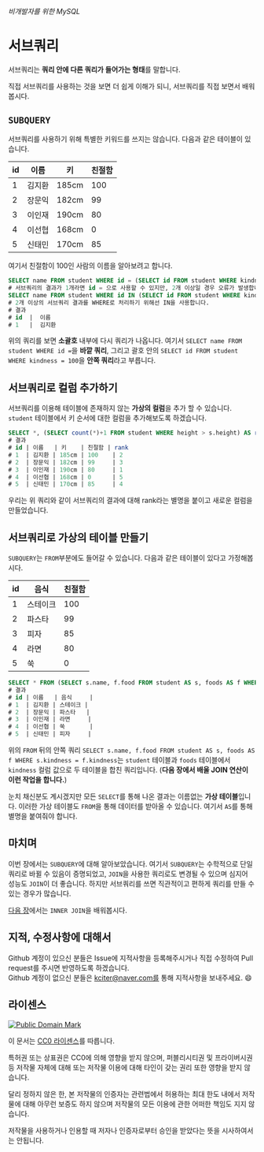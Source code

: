 ###### 비개발자를 위한 MySQL
# 서브쿼리

서브쿼리는 **쿼리 안에 다른 쿼리가 들어가는 형태**를 말합니다.

직접 서브쿼리를 사용하는 것을 보면 더 쉽게 이해가 되니, 서브쿼리를 직접 보면서 배워봅시다.

## `SUBQUERY`
서브쿼리를 사용하기 위해 특별한 키워드를 쓰지는 않습니다. 다음과 같은 테이블이 있습니다.

|id |이름  |키   |친절함|
|---|------|-----|----|
|1  |김지환|185cm|100 |
|2  |장문익|182cm|99  |
|3  |이인재|190cm|80  |
|4  |이선협|168cm|0   |
|5  |신태민|170cm|85  |

여기서 친절함이 100인 사람의 이름을 알아보려고 합니다.

```sql
SELECT name FROM student WHERE id = (SELECT id FROM student WHERE kindness = 100 LIMIT 1);
# 서브쿼리의 결과가 1개라면 id = 으로 사용할 수 있지만, 2개 이상일 경우 오류가 발생합니다.
SELECT name FROM student WHERE id IN (SELECT id FROM student WHERE kindness = 100);
# 2개 이상의 서브쿼리 결과를 WHERE로 처리하기 위해선 IN을 사용합니다.
# 결과
# id  |  이름
# 1   |  김지환
```

위의 쿼리를 보면 **소괄호** 내부에 다시 쿼리가 나옵니다. 여기서 `SELECT name FROM student WHERE id =`을 **바깥 쿼리**, 그리고 괄호 안의 `SELECT id FROM student WHERE kindness = 100`을 **안쪽 쿼리**라고 부릅니다.

## 서브쿼리로 컬럼 추가하기
서브쿼리를 이용해 테이블에 존재하지 않는 **가상의 컬럼**을 추가 할 수 있습니다.
`student` 테이블에서 키 순서에 대한 컬럼을 추가해보도록 하겠습니다.

```sql
SELECT *, (SELECT count(*)+1 FROM student WHERE height > s.height) AS rank FROM student AS s;
# 결과
# id | 이름   | 키    | 친절함 | rank
# 1  | 김지환 | 185cm | 100    | 2
# 2  | 장문익 | 182cm | 99     | 3
# 3  | 이인재 | 190cm | 80     | 1
# 4  | 이선협 | 168cm | 0      | 5
# 5  | 신태민 | 170cm | 85     | 4
```

우리는 위 쿼리와 같이 서브쿼리의 결과에 대해 rank라는 별명을 붙이고 새로운 컬럼을 만들었습니다.

## 서브쿼리로 가상의 테이블 만들기
`SUBQUERY`는 `FROM`부분에도 들어갈 수 있습니다. 다음과 같은 테이블이 있다고 가정해봅시다.

|id |음식    |친절함|
|---|--------|------|
|1  |스테이크|100   |
|2  |파스타  |99    |
|3  |피자    |85    |
|4  |라면    |80    |
|5  |쑥      |0     |

```sql
SELECT * FROM (SELECT s.name, f.food FROM student AS s, foods AS f WHERE s.kindness = f.kindness);
# 결과
# id | 이름   | 음식     |
# 1  | 김지환 | 스테이크 |
# 2  | 장문익 | 파스타   |
# 3  | 이인재 | 라면     |
# 4  | 이선협 | 쑥       |
# 5  | 신태민 | 피자     |
```

위의 `FROM` 뒤의 안쪽 쿼리 `SELECT s.name, f.food FROM student AS s, foods AS f WHERE s.kindness = f.kindness`는 `student` 테이블과 `foods` 테이블에서 `kindness` 컬럼 값으로 두 테이블을 합친 쿼리입니다. (**다음 장에서 배울 JOIN 연산이 이런 작업을 합니다.**)

눈치 채신분도 계시겠지만 모든 `SELECT`를 통해 나온 결과는 이름없는 **가상 테이블**입니다. 이러한 가상 테이블도 `FROM`을 통해 데이터를 받아올 수 있습니다. 여기서 `AS`를 통해 별명을 붙여줘야 합니다.

## 마치며
이번 장에서는 `SUBQUERY`에 대해 알아보았습니다. 여기서 `SUBQUERY`는 수학적으로 단일 쿼리로 바뀔 수 있음이 증명되었고, `JOIN`을 사용한 쿼리로도 변경될 수 있으며 심지어 성능도 `JOIN`이 더 좋습니다. 하지만 서브쿼리를 쓰면 직관적이고 편하게 쿼리를 만들 수 있는 경우가 많습니다.

[다음 장](INNER-JOIN.md)에서는 `INNER JOIN`을 배워봅시다.

## 지적, 수정사항에 대해서
Github 계정이 있으신 분들은 Issue에 지적사항을 등록해주시거나 직접 수정하여 Pull request를 주시면 반영하도록 하겠습니다. <br>Github 계정이 없으신 분들은 kciter@naver.com를 통해 지적사항을 보내주세요. :smile:

## 라이센스
<a rel="license" href="http://creativecommons.org/publicdomain/mark/1.0/">
<img src="https://licensebuttons.net/p/mark/1.0/88x31.png" alt="Public Domain Mark" />
</a>

이 문서는 [CC0 라이센스](LICENSE)를 따릅니다.

특허권 또는 상표권은 CC0에 의해 영향을 받지 않으며, 퍼블리시티권 및 프라이버시권 등 저작물 자체에 대해 또는 저작물 이용에 대해 타인이 갖는 권리 또한 영향을 받지 않습니다.

달리 정하지 않은 한, 본 저작물의 인증자는 관련법에서 허용하는 최대 한도 내에서 저작물에 대해 아무런 보증도 하지 않으며 저작물의 모든 이용에 관한 어떠한 책임도 지지 않습니다.

저작물을 사용하거나 인용할 때 저자나 인증자로부터 승인을 받았다는 뜻을 시사하여서는 안됩니다.

